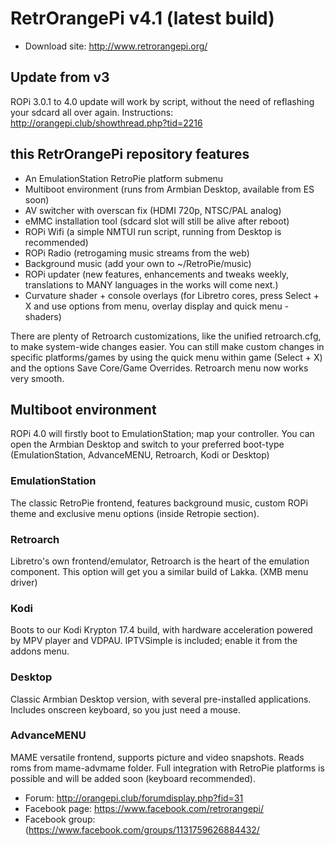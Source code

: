 # RetrOrangePi v4.1 (latest build)
* Download site: http://www.retrorangepi.org/

## Update from v3
ROPi 3.0.1 to 4.0 update will work by script, without the need of reflashing your sdcard all over again. Instructions: http://orangepi.club/showthread.php?tid=2216

## this RetrOrangePi repository features
- An EmulationStation RetroPie platform submenu
- Multiboot environment (runs from Armbian Desktop, available from ES soon)
- AV switcher with overscan fix (HDMI 720p, NTSC/PAL analog)
- eMMC installation tool (sdcard slot will still be alive after reboot)
- ROPi Wifi (a simple NMTUI run script, running from Desktop is recommended)
- ROPi Radio (retrogaming music streams from the web)
- Background music (add your own to ~/RetroPie/music)
- ROPi updater (new features, enhancements and tweaks weekly, translations to MANY languages in the works will come next.)
- Curvature shader + console overlays (for Libretro cores, press Select + X and use options from menu, overlay display and quick menu - shaders)

There are plenty of Retroarch customizations, like the unified retroarch.cfg, to make system-wide changes easier. You can still make custom changes in specific platforms/games by using the quick menu within game (Select + X) and the options Save Core/Game Overrides. Retroarch menu now works very smooth.

## Multiboot environment

ROPi 4.0 will firstly boot to EmulationStation; map your controller. You can open the Armbian Desktop and switch to your preferred boot-type (EmulationStation, AdvanceMENU, Retroarch, Kodi or Desktop)

### EmulationStation

The classic RetroPie frontend, features background music, custom ROPi theme and exclusive menu options (inside Retropie section).

### Retroarch

Libretro's own frontend/emulator, Retroarch is the heart of the emulation component. This option will get you a similar build of Lakka. (XMB menu driver) 

### Kodi

Boots to our Kodi Krypton 17.4 build, with hardware acceleration powered by MPV player and VDPAU. IPTVSimple is included; enable it from the addons menu.

### Desktop

Classic Armbian Desktop version, with several pre-installed applications. Includes onscreen keyboard, so you just need a mouse. 

### AdvanceMENU

MAME versatile frontend, supports picture and video snapshots. Reads roms from mame-advmame folder. Full integration with RetroPie platforms is possible and will be added soon (keyboard recommended).


* Forum: http://orangepi.club/forumdisplay.php?fid=31
* Facebook page: https://www.facebook.com/retrorangepi/
* Facebook group: (https://www.facebook.com/groups/1131759626884432/
